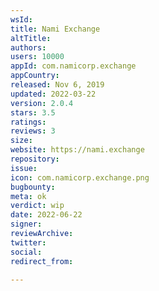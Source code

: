 ```yaml
---
wsId: 
title: Nami Exchange
altTitle: 
authors: 
users: 10000
appId: com.namicorp.exchange
appCountry: 
released: Nov 6, 2019
updated: 2022-03-22
version: 2.0.4
stars: 3.5
ratings: 
reviews: 3
size: 
website: https://nami.exchange
repository: 
issue: 
icon: com.namicorp.exchange.png
bugbounty: 
meta: ok
verdict: wip
date: 2022-06-22
signer: 
reviewArchive: 
twitter: 
social: 
redirect_from: 

---
```


